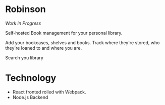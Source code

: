 # Robinson

_Work in Progress_

Self-hosted Book management for your personal library.

Add your bookcases, shelves and books. Track where they're stored, who they're loaned to and where you are.

Search you library

# Technology

-   React fronted rolled with Webpack.
-   Node.js Backend
